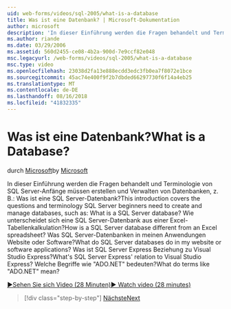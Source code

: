 ```yaml
---
uid: web-forms/videos/sql-2005/what-is-a-database
title: Was ist eine Datenbank? | Microsoft-Dokumentation
author: microsoft
description: 'In dieser Einführung werden die Fragen behandelt und Terminologie von SQL Server-Anfänge müssen erstellen und Verwalten von Datenbanken, z. B.: Was ist eine SQL Server-Datenbank? Wie...'
ms.author: riande
ms.date: 03/29/2006
ms.assetid: 560d2455-ce08-4b2a-900d-7e9ccf82e048
msc.legacyurl: /web-forms/videos/sql-2005/what-is-a-database
msc.type: video
ms.openlocfilehash: 23038d2fa13e888ecdd3edc3fb0ea7f8072e1bce
ms.sourcegitcommit: 45ac74e400f9f2b7dbded66297730f6f14a4eb25
ms.translationtype: MT
ms.contentlocale: de-DE
ms.lasthandoff: 08/16/2018
ms.locfileid: "41832335"
---
```

<a name="what-is-a-database"></a><span data-ttu-id="9c937-105">Was ist eine Datenbank?</span><span class="sxs-lookup"><span data-stu-id="9c937-105">What is a Database?</span></span>
====================
<span data-ttu-id="9c937-106">durch [Microsoft](https://github.com/microsoft)</span><span class="sxs-lookup"><span data-stu-id="9c937-106">by [Microsoft](https://github.com/microsoft)</span></span>

<span data-ttu-id="9c937-107">In dieser Einführung werden die Fragen behandelt und Terminologie von SQL Server-Anfänge müssen erstellen und Verwalten von Datenbanken, z. B.: Was ist eine SQL Server-Datenbank?</span><span class="sxs-lookup"><span data-stu-id="9c937-107">This introduction covers the questions and terminology SQL Server beginners need to create and manage databases, such as: What is a SQL Server database?</span></span> <span data-ttu-id="9c937-108">Wie unterscheidet sich eine SQL Server-Datenbank aus einer Excel-Tabellenkalkulation?</span><span class="sxs-lookup"><span data-stu-id="9c937-108">How is a SQL Server database different from an Excel spreadsheet?</span></span> <span data-ttu-id="9c937-109">Was SQL Server-Datenbanken in meinen Anwendungen Website oder Software?</span><span class="sxs-lookup"><span data-stu-id="9c937-109">What do SQL Server databases do in my website or software applications?</span></span> <span data-ttu-id="9c937-110">Was ist SQL Server Express Beziehung zu Visual Studio Express?</span><span class="sxs-lookup"><span data-stu-id="9c937-110">What's SQL Server Express' relation to Visual Studio Express?</span></span> <span data-ttu-id="9c937-111">Welche Begriffe wie "ADO.NET" bedeuten?</span><span class="sxs-lookup"><span data-stu-id="9c937-111">What do terms like "ADO.NET" mean?</span></span>

[<span data-ttu-id="9c937-112">&#9654;Sehen Sie sich Video (28 Minuten)</span><span class="sxs-lookup"><span data-stu-id="9c937-112">&#9654; Watch video (28 minutes)</span></span>](https://channel9.msdn.com/Blogs/ASP-NET-Site-Videos/what-is-a-database)

> [!div class="step-by-step"]
> [<span data-ttu-id="9c937-113">Nächste</span><span class="sxs-lookup"><span data-stu-id="9c937-113">Next</span></span>](understanding-database-tables-and-records.md)
